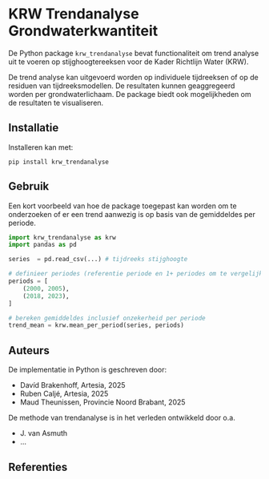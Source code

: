 # KRW Trendanalyse Grondwaterkwantiteit

De Python package `krw_trendanalyse` bevat functionaliteit om trend analyse uit
te voeren op stijghoogtereeksen voor de Kader Richtlijn Water (KRW).

De trend analyse kan uitgevoerd worden op individuele tijdreeksen of op de
residuen van tijdreeksmodellen. De resultaten kunnen geaggregeerd worden per
grondwaterlichaam. De package biedt ook mogelijkheden om de resultaten te
visualiseren.

## Installatie

Installeren kan met:

`pip install krw_trendanalyse`


## Gebruik

Een kort voorbeeld van hoe de package toegepast kan worden om te onderzoeken
of er een trend aanwezig is op basis van de gemiddeldes per periode.

```python
import krw_trendanalyse as krw
import pandas as pd

series  = pd.read_csv(...) # tijdreeks stijghoogte

# definieer periodes (referentie periode en 1+ periodes om te vergelijken)
periods = [
    (2000, 2005),
    (2018, 2023),
]

# bereken gemiddeldes inclusief onzekerheid per periode
trend_mean = krw.mean_per_period(series, periods)
```

## Auteurs

De implementatie in Python is geschreven door:

- Davíd Brakenhoff, Artesia, 2025
- Ruben Caljé, Artesia, 2025
- Maud Theunissen, Provincie Noord Brabant, 2025

De methode van trendanalyse is in het verleden ontwikkeld door o.a.

- J. van Asmuth
- ...

## Referenties

